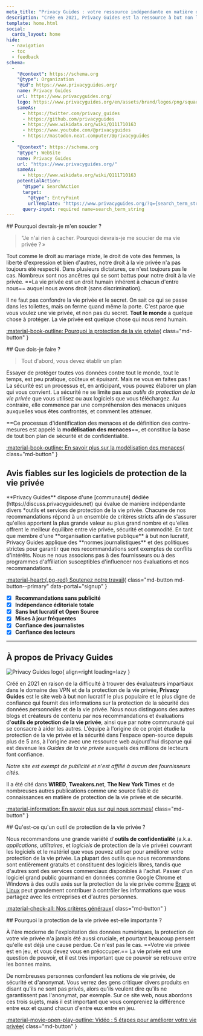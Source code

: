 ```yaml
---
meta_title: "Privacy Guides : votre ressource indépendante en matière de protection de la vie privée & de sécurité"
description: "Crée en 2021, Privacy Guides est la ressource à but non lucratif la plus populaire et la plus & fiable pour trouver des outils de protection de la vie privée ainsi qu'en apprendre plus sur la protection de votre vie numérique."
template: home.html
social:
  cards_layout: home
hide:
  - navigation
  - toc
  - feedback
schema:
  - 
    "@context": https://schema.org
    "@type": Organization
    "@id": https://www.privacyguides.org/
    name: Privacy Guides
    url: https://www.privacyguides.org/
    logo: https://www.privacyguides.org/en/assets/brand/logos/png/square/pg-yellow.png
    sameAs:
      - https://twitter.com/privacy_guides
      - https://github.com/privacyguides
      - https://www.wikidata.org/wiki/Q111710163
      - https://www.youtube.com/@privacyguides
      - https://mastodon.neat.computer/@privacyguides
  - 
    "@context": https://schema.org
    "@type": WebSite
    name: Privacy Guides
    url: "https://www.privacyguides.org/"
    sameAs:
      - https://www.wikidata.org/wiki/Q111710163
    potentialAction:
      "@type": SearchAction
      target:
        "@type": EntryPoint
        urlTemplate: "https://www.privacyguides.org/?q={search_term_string}"
      query-input: required name=search_term_string
---
```


<!-- markdownlint-disable -->
<div class="grid" markdown>
<div markdown>
## Pourquoi devrais-je m'en soucier ?

> "Je n'ai rien à cacher. Pourquoi devrais-je me soucier de ma vie privée ? »

Tout comme le droit au mariage mixte, le droit de vote des femmes, la liberté d'expression et bien d'autres, notre droit à la vie privée n'a pas toujours été respecté. Dans plusieurs dictatures, ce n'est toujours pas le cas. Nombreux sont nos ancêtres qui se sont battus pour notre droit à la vie privée. ==La vie privée est un droit humain inhérent à chacun d'entre nous== auquel nous avons droit (sans discrimination).

Il ne faut pas confondre la vie privée et le secret. On sait ce qui se passe dans les toilettes, mais on ferme quand même la porte. C'est parce que vous voulez une vie privée, et non pas du secret. **Tout le monde** a quelque chose à protéger. La vie privée est quelque chose qui nous rend humain.

[:material-book-outline: Pourquoi la protection de la vie privée](basics/why-privacy-matters.md){ class="md-button" }
</div>

<div markdown>
## Que dois-je faire ?

> Tout d'abord, vous devez établir un plan

Essayer de protéger toutes vos données contre tout le monde, tout le temps, est peu pratique, coûteux et épuisant. Mais ne vous en faites pas ! La sécurité est un processus et, en anticipant, vous pouvez élaborer un plan qui vous convient. La sécurité ne se limite pas aux *outils de protection de la vie privée* que vous utilisez ou aux logiciels que vous téléchargez. Au contraire, elle commence par une compréhension des menaces uniques auxquelles vous êtes confrontés, et comment les atténuer.

==Ce processus d'identification des menaces et de définition des contre-mesures est appelé la **modélisation des menaces**==, et constitue la base de tout bon plan de sécurité et de confidentialité.

[:material-book-outline: En savoir plus sur la modélisation des menaces](basics/threat-modeling.md){ class="md-button" }
</div>
</div>

## Avis fiables sur les logiciels de protection de la vie privée

<div class="grid" markdown>

<div markdown>
**Privacy Guides** dispose d'une [communauté] dédiée (https://discuss.privacyguides.net) qui évalue de manière indépendante divers *outils et services de protection de la vie privée. Chacune de nos recommandations répond à un ensemble de critères stricts afin de s'assurer qu'elles apportent la plus grande valeur au plus grand nombre et qu'elles offrent le meilleur équilibre entre vie privée, sécurité et commodité. En tant que membre d'une **organisation caritative publique** à but non lucratif, Privacy Guides applique des **normes journalistiques** et des politiques strictes pour garantir que nos recommandations sont exemptes de conflits d'intérêts. Nous ne nous associons pas à des fournisseurs ou à des programmes d'affiliation susceptibles d'influencer nos évaluations et nos recommandations.

[:material-heart:{.pg-red} Soutenez notre travail](about/donate.md){ class="md-button md-button--primary" data-portal="signup" }

</div>

- [x] **Recommandations sans publicité**
- [x] **Indépendance éditoriale totale**
- [x] **Sans but lucratif et Open Source**
- [x] **Mises à jour fréquentes**
- [x] **Confiance des journalistes**
- [x] **Confiance des lecteurs**

</div>

---

## À propos de Privacy Guides

![Privacy Guides logo](assets/brand/logos/png/square/pg-yellow.png){ align=right loading=lazy }

Créé en 2021 en raison de la difficulté à trouver des évaluateurs impartiaux dans le domaine des VPN et de la protection de la vie privée, **Privacy Guides** est le site web à but non lucratif le plus populaire et le plus digne de confiance qui fournit des informations sur la protection de la sécurité des données *personnelles* et de la vie privée. Nous nous distinguons des autres blogs et créateurs de contenu par nos recommandations et évaluations d'**outils de protection de la vie privée**, ainsi que par notre communauté qui se consacre à aider les autres. L'équipe à l'origine de ce projet étudie la protection de la vie privée et la sécurité dans l'espace open-source depuis plus de 5 ans, à l'origine avec une ressource web aujourd'hui disparue qui est devenue les *Guides de la vie privée* auxquels des millions de lecteurs font confiance.

*Notre site est exempt de publicité et n'est affilié à aucun des fournisseurs cités.*

Il a été cité dans **WIRED**, **Tweakers.net**, **The New York Times** et de nombreuses autres publications comme une source fiable de connaissances en matière de protection de la vie privée et de sécurité.

[:material-information: ](about.md)[ En savoir plus sur qui nous sommes{](about.md) class="md-button" }

<div class="grid" markdown>
<div markdown>
## Qu'est-ce qu'un outil de protection de la vie privée ?

Nous recommandons une grande variété d'**outils de confidentialité** (a.k.a. *applications*, *utilitaires*, et *logiciels* de protection de la vie privée) couvrant les logiciels et le matériel que vous pouvez utiliser pour améliorer votre protection de la vie privée. La plupart des outils que nous recommandons sont entièrement gratuits et constituent des logiciels libres, tandis que d'autres sont des services commerciaux disponibles à l'achat. Passer d'un logiciel grand public gourmand en données comme Google Chrome et Windows à des outils axés sur la protection de la vie privée comme [Brave](desktop-browsers.md#brave) et [Linux](desktop.md) peut grandement contribuer à contrôler les informations que vous partagez avec les entreprises et d'autres personnes.

[:material-check-all: Nos critères généraux](about/criteria.md){ class="md-button" }
</div>

<div markdown>
## Pourquoi la protection de la vie privée est-elle importante ?

À l'ère moderne de l'exploitation des données numériques, la protection de votre vie privée n'a jamais été aussi cruciale, et pourtant beaucoup pensent qu'elle est déjà une cause perdue. Ce n'est pas le cas. ==Votre vie privée est en jeu, et vous devez vous en préoccuper.== La vie privée est une question de pouvoir, et il est très important que ce pouvoir se retrouve entre les bonnes mains.

De nombreuses personnes confondent les notions de vie privée, de sécurité et d'anonymat. Vous verrez des gens critiquer divers produits en disant qu'ils ne sont pas privés, alors qu'ils veulent dire qu'ils ne garantissent pas l'anonymat, par exemple. Sur ce site web, nous abordons ces trois sujets, mais il est important que vous compreniez la différence entre eux et quand chacun d'entre eux entre en jeu.

[:material-movie-open-play-outline: Vidéo : 5 étapes pour améliorer votre vie privée](https://www.privacyguides.org/videos/2025/02/14/5-easy-steps-to-protect-yourself-online){ class="md-button" }
</div>
</div>
